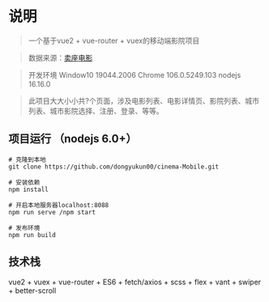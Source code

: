 # 说明

> 一个基于vue2 + vue-router + vuex的移动端影院项目

> 数据来源：[卖座电影](https://m.maizuo.com/)

> 开发环境 Window10  19044.2006   Chrome  106.0.5249.103   nodejs  16.16.0

> 此项目大大小小共?个页面，涉及电影列表、电影详情页、影院列表、城市列表、城市影院选择、注册、登录、等等。



## 项目运行 （nodejs 6.0+）

```
# 克隆到本地
git clone https://github.com/dongyukun00/cinema-Mobile.git

# 安装依赖
npm install

# 开启本地服务器localhost:8088
npm run serve /npm start

# 发布环境
npm run build
```



## 技术栈

vue2 + vuex + vue-router + ES6 + fetch/axios + scss + flex + vant + swiper + better-scroll
